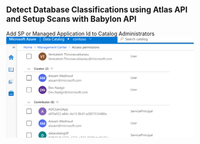 ## Detect Database Classifications using Atlas API and Setup Scans with Babylon API

Add SP  or Managed Application Id to Catalog Administrators
![docs](./docs/sp.png)


